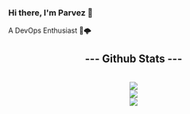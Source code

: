 ### Hi there, I'm Parvez 👋

A DevOps Enthusiast 🔭🌩️

<h2 align="center">--- Github Stats ---</h2>

<p align="center">
   
  
  </br>
  
  <a href="https://github.com/malikparvez">
    <img src="https://github-readme-stats.vercel.app/api?username=malikparvez&count_private=true&show_icons=true&theme=gruvbox" />
  </a>
  
  </br>
  
  <a href="https://github.com/malikparvez">
    <img align="center" src="https://github-readme-streak-stats.herokuapp.com/?user=malikparvez&theme=gruvbox">
  </a>
  
  </br>
  
  <a href="https://github.com/malikparvez">
    <img align="center" src="https://github-profile-trophy.vercel.app/?username=malikparvez&theme=gruvbox">
  </a>

</p>
